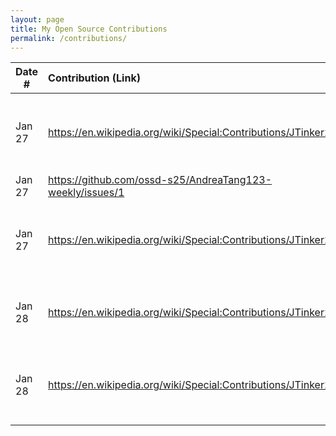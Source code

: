 ```yaml
---
layout: page
title: My Open Source Contributions
permalink: /contributions/
---
```


<!--
Type of the contribution should be "Wikipedia edit", "OpenStreet Map feature", "Documentation", "Course website", "Blog",
"Browser Add-on", etc.

The description should include a brief summary of what you did.

The link should bring us to a public page that shows your contribution. 

Replace the first row with your own contribution. 

-->





| Date #       | Contribution (Link)  | Type  | Description |
|---|:---|:---|:---|
| Jan 27   | https://en.wikipedia.org/wiki/Special:Contributions/JTinker25    | Wikipedia    |   Added category to an uncatagorized page (Caleb & John)    |
| Jan 27   | https://github.com/ossd-s25/AndreaTang123-weekly/issues/1    |  Peer's Blog   |  Reported broken links    |
| Jan 27    |  https://en.wikipedia.org/wiki/Special:Contributions/JTinker25   | Wikipedia    | Reformatted a date to reduce ambiguity/be internally consistent     |
| Jan 28 | https://en.wikipedia.org/wiki/Special:Contributions/JTinker25 | Wikipedia | Submitted a short draft article on event from hometown |
| Jan 28 | https://en.wikipedia.org/wiki/Special:Contributions/JTinker25 | Wikipedia | Added a few episode summaries to a list of YouTube episodes |